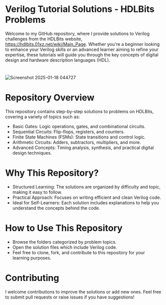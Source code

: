 #  Verilog Tutorial Solutions - HDLBits Problems
Welcome to my GitHub repository, where I provide solutions to Verilog challenges from the HDLBits website, https://hdlbits.01xz.net/wiki/Main_Page. Whether you're a beginner looking to enhance your Verilog skills or an advanced learner aiming to refine your expertise, these tutorials will guide you through the key concepts of digital design and hardware description languages (HDL).
#
![Screenshot 2025-01-18 044727](https://github.com/user-attachments/assets/de63494a-e288-40b7-b196-7c9bc02a30b4)

# Repository Overview
This repository contains step-by-step solutions to problems on HDLBits, covering a variety of topics such as:

- Basic Gates: Logic operations, gates, and combinational circuits.
- Sequential Circuits: Flip-flops, registers, and counters.
- Finite State Machines (FSMs): State transitions and control logic.
- Arithmetic Circuits: Adders, subtractors, multipliers, and more.
- Advanced Concepts: Timing analysis, synthesis, and practical digital design techniques.
# Why This Repository?
- Structured Learning: The solutions are organized by difficulty and topic, making it easy to follow.
- Practical Approach: Focuses on writing efficient and clean Verilog code.
- Ideal for Self-Learners: Each solution includes explanations to help you understand the concepts behind the code.
# How to Use This Repository
- Browse the folders categorized by problem topics.
- Open the solution files which include Verilog code.
- Feel free to clone, fork, and contribute to this repository for your learning purposes.
# Contributing
I welcome contributions to improve the solutions or add new ones. Feel free to submit pull requests or raise issues if you have suggestions!

